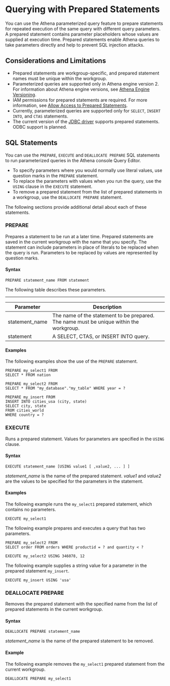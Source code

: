 # Querying with Prepared Statements<a name="querying-with-prepared-statements"></a>

You can use the Athena parameterized query feature to prepare statements for repeated execution of the same query with different query parameters\. A prepared statement contains parameter placeholders whose values are supplied at execution time\. Prepared statements enable Athena queries to take parameters directly and help to prevent SQL injection attacks\.

## Considerations and Limitations<a name="querying-with-prepared-statements-considerations-and-limitations"></a>
+ Prepared statements are workgroup\-specific, and prepared statement names must be unique within the workgroup\.
+ Parameterized queries are supported only in Athena engine version 2\. For information about Athena engine versions, see [Athena Engine Versioning](engine-versions.md)\.
+ IAM permissions for prepared statements are required\. For more information, see [Allow Access to Prepared Statements](security-iam-athena-prepared-statements.md)\.
+ Currently, parameterized queries are supported only for `SELECT`, `INSERT INTO`, and `CTAS` statements\.
+ The current version of the [JDBC driver](connect-with-jdbc.md) supports prepared statements\. ODBC support is planned\.

## SQL Statements<a name="querying-with-prepared-statements-sql-statements"></a>

You can use the `PREPARE`, `EXECUTE` and `DEALLOCATE PREPARE` SQL statements to run parameterized queries in the Athena console Query Editor\.
+ To specify parameters where you would normally use literal values, use question marks in the `PREPARE` statement\.
+ To replace the parameters with values when you run the query, use the `USING` clause in the `EXECUTE` statement\.
+ To remove a prepared statement from the list of prepared statements in a workgroup, use the `DEALLOCATE PREPARE` statement\.

The following sections provide additional detail about each of these statements\.

### PREPARE<a name="querying-with-prepared-statements-prepare"></a>

Prepares a statement to be run at a later time\. Prepared statements are saved in the current workgroup with the name that you specify\. The statement can include parameters in place of literals to be replaced when the query is run\. Parameters to be replaced by values are represented by question marks\.

#### Syntax<a name="querying-with-prepared-statements-prepare-syntax"></a>

```
PREPARE statement_name FROM statement
```

The following table describes these parameters\.


****  

| Parameter | Description | 
| --- | --- | 
| statement\_name | The name of the statement to be prepared\. The name must be unique within the workgroup\. | 
| statement | A SELECT, CTAS, or INSERT INTO query\. | 

#### Examples<a name="querying-with-prepared-statements-prepare-examples"></a>

The following examples show the use of the `PREPARE` statement\.

```
PREPARE my_select1 FROM
SELECT * FROM nation
```

```
PREPARE my_select2 FROM
SELECT * FROM "my_database"."my_table" WHERE year = ?
```

```
PREPARE my_insert FROM
INSERT INTO cities_usa (city, state)
SELECT city, state
FROM cities_world
WHERE country = ?
```

### EXECUTE<a name="querying-with-prepared-statements-execute"></a>

Runs a prepared statement\. Values for parameters are specified in the `USING` clause\.

#### Syntax<a name="querying-with-prepared-statements-execute-syntax"></a>

```
EXECUTE statement_name [USING value1 [ ,value2, ... ] ]
```

*statement\_name* is the name of the prepared statement\. *value1* and *value2* are the values to be specified for the parameters in the statement\.

#### Examples<a name="querying-with-prepared-statements-execute-examples"></a>

The following example runs the `my_select1` prepared statement, which contains no parameters\.

```
EXECUTE my_select1
```

The following example prepares and executes a query that has two parameters\.

```
PREPARE my_select2 FROM
SELECT order FROM orders WHERE productid = ? and quantity < ?
```

```
EXECUTE my_select2 USING 346078, 12
```

The following example supplies a string value for a parameter in the prepared statement `my_insert`\.

```
EXECUTE my_insert USING 'usa'
```

### DEALLOCATE PREPARE<a name="querying-with-prepared-statements-deallocate-prepare"></a>

Removes the prepared statement with the specified name from the list of prepared statements in the current workgroup\.

#### Syntax<a name="querying-with-prepared-statements-deallocate-prepare-syntax"></a>

```
DEALLOCATE PREPARE statement_name
```

*statement\_name* is the name of the prepared statement to be removed\.

#### Example<a name="querying-with-prepared-statements-deallocate-prepare-examples"></a>

The following example removes the `my_select1` prepared statement from the current workgroup\.

```
DEALLOCATE PREPARE my_select1
```